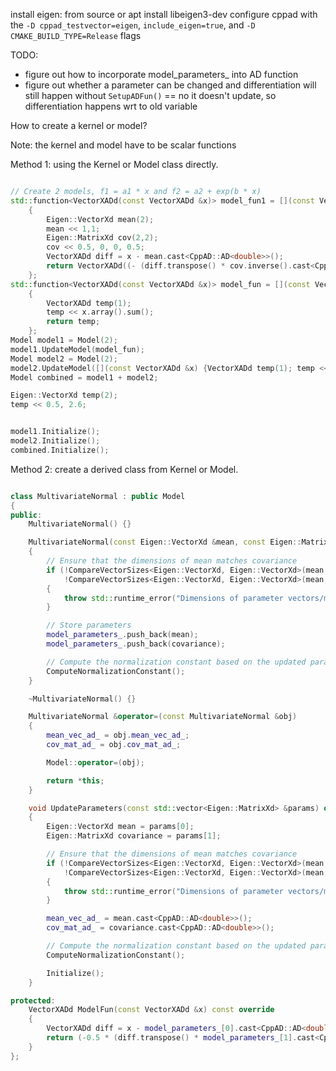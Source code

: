 install eigen: from source or apt install libeigen3-dev
configure cppad with the `-D cppad_testvector=eigen`, `include_eigen=true`, and `-D CMAKE_BUILD_TYPE=Release` flags


TODO:
- figure out how to incorporate model_parameters_ into AD function
- figure out whether a parameter can be changed and differentiation will still happen without `SetupADFun()` == no it doesn't update, so differentiation happens wrt to old variable


How to create a kernel or model?

Note: the kernel and model have to be scalar functions

Method 1: using the Kernel or Model class directly.
```cpp

// Create 2 models, f1 = a1 * x and f2 = a2 + exp(b * x)
std::function<VectorXADd(const VectorXADd &x)> model_fun1 = [](const VectorXADd &x)
    {
        Eigen::VectorXd mean(2);
        mean << 1,1;
        Eigen::MatrixXd cov(2,2);
        cov << 0.5, 0, 0, 0.5;
        VectorXADd diff = x - mean.cast<CppAD::AD<double>>();
        return VectorXADd((- (diff.transpose() * cov.inverse().cast<CppAD::AD<double>>() * diff)).array().exp());
    };
std::function<VectorXADd(const VectorXADd &x)> model_fun = [](const VectorXADd &x)
    {
        VectorXADd temp(1);
        temp << x.array().sum();
        return temp;
    };
Model model1 = Model(2);
model1.UpdateModel(model_fun);
Model model2 = Model(2);
model2.UpdateModel([](const VectorXADd &x) {VectorXADd temp(1); temp << 2*x.array().sum(); return temp;});
Model combined = model1 + model2;

Eigen::VectorXd temp(2);
temp << 0.5, 2.6;


model1.Initialize();
model2.Initialize();
combined.Initialize();
```

Method 2: create a derived class from Kernel or Model.
```cpp

class MultivariateNormal : public Model
{
public:
    MultivariateNormal() {}

    MultivariateNormal(const Eigen::VectorXd &mean, const Eigen::MatrixXd &covariance) : Model(mean.rows())
    {
        // Ensure that the dimensions of mean matches covariance
        if (!CompareVectorSizes<Eigen::VectorXd, Eigen::VectorXd>(mean, covariance.col(0)) ||
            !CompareVectorSizes<Eigen::VectorXd, Eigen::VectorXd>(mean, covariance.row(0)))
        {
            throw std::runtime_error("Dimensions of parameter vectors/matrices do not match.");
        }

        // Store parameters
        model_parameters_.push_back(mean);
        model_parameters_.push_back(covariance);

        // Compute the normalization constant based on the updated parameters
        ComputeNormalizationConstant();
    }

    ~MultivariateNormal() {}

    MultivariateNormal &operator=(const MultivariateNormal &obj)
    {
        mean_vec_ad_ = obj.mean_vec_ad_;
        cov_mat_ad_ = obj.cov_mat_ad_;

        Model::operator=(obj);

        return *this;
    }

    void UpdateParameters(const std::vector<Eigen::MatrixXd> &params) override
    {
        Eigen::VectorXd mean = params[0];
        Eigen::MatrixXd covariance = params[1];

        // Ensure that the dimensions of mean matches covariance
        if (!CompareVectorSizes<Eigen::VectorXd, Eigen::VectorXd>(mean, covariance.col(0)) ||
            !CompareVectorSizes<Eigen::VectorXd, Eigen::VectorXd>(mean, covariance.row(0)))
        {
            throw std::runtime_error("Dimensions of parameter vectors/matrices do not match.");
        }

        mean_vec_ad_ = mean.cast<CppAD::AD<double>>();
        cov_mat_ad_ = covariance.cast<CppAD::AD<double>>();

        // Compute the normalization constant based on the updated parameters
        ComputeNormalizationConstant();

        Initialize();
    }

protected:
    VectorXADd ModelFun(const VectorXADd &x) const override
    {
        VectorXADd diff = x - model_parameters_[0].cast<CppAD::AD<double>>();
        return (-0.5 * (diff.transpose() * model_parameters_[1].cast<CppAD::AD<double>>().inverse() * diff).array()).exp();
    }
};
```
